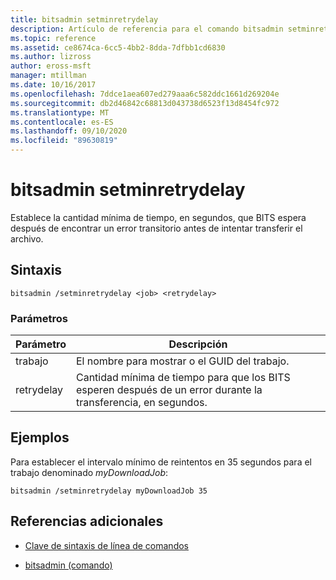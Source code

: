 ```yaml
---
title: bitsadmin setminretrydelay
description: Artículo de referencia para el comando bitsadmin setminretrydelay, que establece el tiempo mínimo, en segundos, que BITS espera después de encontrar un error transitorio antes de intentar transferir el archivo.
ms.topic: reference
ms.assetid: ce8674ca-6cc5-4bb2-8dda-7dfbb1cd6830
ms.author: lizross
author: eross-msft
manager: mtillman
ms.date: 10/16/2017
ms.openlocfilehash: 7ddce1aea607ed279aaa6c582ddc1661d269204e
ms.sourcegitcommit: db2d46842c68813d043738d6523f13d8454fc972
ms.translationtype: MT
ms.contentlocale: es-ES
ms.lasthandoff: 09/10/2020
ms.locfileid: "89630819"
---
```

# <a name="bitsadmin-setminretrydelay"></a>bitsadmin setminretrydelay

Establece la cantidad mínima de tiempo, en segundos, que BITS espera después de encontrar un error transitorio antes de intentar transferir el archivo.

## <a name="syntax"></a>Sintaxis

```
bitsadmin /setminretrydelay <job> <retrydelay>
```

### <a name="parameters"></a>Parámetros

| Parámetro | Descripción |
| --------- | ----------- |
| trabajo | El nombre para mostrar o el GUID del trabajo. |
| retrydelay | Cantidad mínima de tiempo para que los BITS esperen después de un error durante la transferencia, en segundos. |

## <a name="examples"></a>Ejemplos

Para establecer el intervalo mínimo de reintentos en 35 segundos para el trabajo denominado *myDownloadJob*:

```
bitsadmin /setminretrydelay myDownloadJob 35
```

## <a name="additional-references"></a>Referencias adicionales

- [Clave de sintaxis de línea de comandos](command-line-syntax-key.md)

- [bitsadmin (comando)](bitsadmin.md)
